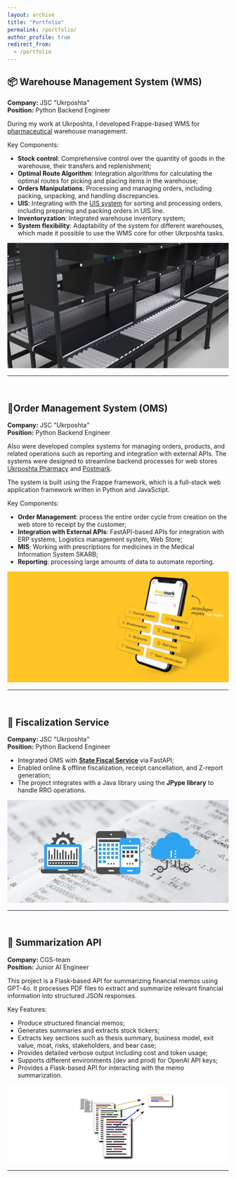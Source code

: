 ```yaml
---
layout: archive
title: "Portfolio"
permalink: /portfolio/
author_profile: true
redirect_from:
  - /portfolio
---
```


## 📦 Warehouse Management System (WMS)
**Company:** JSC "Ukrposhta"  
**Position:** Python Backend Engineer

During my work at Ukrposhta, I developed Frappe-based WMS for [pharmaceutical](https://apteka.ukrposhta.ua/) warehouse management.

Key Components:
- **Stock control**: Comprehensive control over the quantity of goods in the warehouse, their transfers and replenishment;
- **Optimal Route Algorithm**: Integration algorithms for calculating the optimal routes for picking and placing items in the warehouse;
- **Orders Manipulations**: Processing and managing orders, including packing, unpacking, and handling discrepancies.
- **UIS**: Integrating with the [UIS system](https://uislab.com/uk/) for sorting and processing orders, including preparing and packing orders in UIS line.
- **Inventoryzation**: Integrated warehouse inventory system;
- **System flexibility**: Adaptability of the system for different warehouses, which made it possible to use the WMS core for other Ukrposhta tasks.

![Warehouse Management System](/images/uis.png)

---
<br>

## 🛒Order Management System (OMS)
**Company:** JSC "Ukrposhta"  
**Position:** Python Backend Engineer

Also were developed complex systems for managing orders, products, and related operations such as reporting and integration with external APIs. The systems were designed to streamline backend processes for web stores [Ukrposhta Pharmacy](https://apteka.ukrposhta.ua/) and [Postmark](https://postmark.ukrposhta.ua/).

The system is built using the Frappe framework, which is a full-stack web application framework written in Python and JavaSctipt.

Key Components:
- **Order Management**: process the entire order cycle from creation on the web store to receipt by the customer;
- **Integration with External APIs**: FastAPI-based APIs for integration with ERP systems, Logistics management system, Web Store;
- **MIS**: Working with prescriptions for medicines in the Medical Information System SKARB;
- **Reporting**: processing large amounts of data to automate reporting.


![Order Management System](/images/oms.png)

---
<br>

## 🏦 Fiscalization Service
**Company:** JSC "Ukrposhta"  
**Position:** Python Backend Engineer  

- Integrated OMS with **[State Fiscal Service](https://tax.gov.ua/)** via FastAPI;
- Enabled online & offline fiscalization, receipt cancellation, and Z-report generation;
- The project integrates with a Java library using the **JPype library** to handle RRO operations.


![Fiscalization Service](/images/fiscalization.png)

---
<br>


## 📄 Summarization API
**Company:** CGS-team  
**Position:** Junior AI Engineer

This project is a Flask-based API for summarizing financial memos using GPT-4o. It processes PDF files to extract and summarize relevant financial information into structured JSON responses.

Key Features:
- Produce structured financial memos;
- Generates summaries and extracts stock tickers;
- Extracts key sections such as thesis summary, business model, exit value, moat, risks, stakeholders, and bear case;
- Provides detailed verbose output including cost and token usage;
- Supports different environments (dev and prod) for OpenAI API keys;
- Provides a Flask-based API for interacting with the memo summarization.


![Summarization API](/images/summarization.png)

---
<br>
<!-- 
## 💬 RAG System for Live Chat
**Company:** CGS-team  
**Position:** Junior AI Engineer  

- Developed a **RAG-based live chat system** with WebSockets.
- Integrated **document upload, embedding, and retrieval**.
- Enhanced **context-aware responses** with OpenAI API.

![RAG System](path/to/rag-image.png)

--- -->